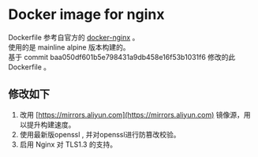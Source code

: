 # Docker image for nginx

Dockerfile 参考自官方的 [docker-nginx](https://github.com/nginxinc/docker-nginx/tree/master/mainline/alpine) 。  
使用的是 mainline alpine 版本构建的。  
基于 commit baa050df601b5e798431a9db458e16f53b1031f6 修改的此 Dockerfile 。

## 修改如下
1. 改用 [https://mirrors.aliyun.com](https://mirrors.aliyun.com) 镜像源，用以提升构建速度。
2. 使用最新版openssl , 并对openssl进行防篡改校验。
3. 启用 Nginx 对 TLS1.3 的支持。